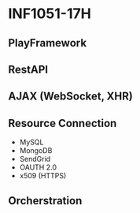 # INF1051-17H

## PlayFramework

## RestAPI

## AJAX (WebSocket, XHR)

## Resource Connection
- MySQL
- MongoDB
- SendGrid
- OAUTH 2.0
- x509 (HTTPS)

## Orcherstration


